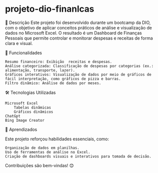 # projeto-dio-finanlcas
📒 Descrição Este projeto foi desenvolvido durante um bootcamp da DIO, com o objetivo de aplicar conceitos práticos de análise e visualização de dados no Microsoft Excel. O resultado é um Dashboard de Finanças Pessoais que permite controlar e monitorar despesas e receitas de forma clara e visual.

🚀 Funcionalidades

    Resumo financeiro: Exibição  receitas e despesas.
    Análise categorizada: Classificação de despesas por categorias (ex.: alimentação, transporte, lazer).
    Gráficos interativos: Visualização de dados por meio de gráficos de fácil interpretação, como gráficos de pizza e barras.
    Filtro dinâmico: Análise de dados por meses.

🛠️ Tecnologias Utilizadas

    Microsoft Excel
        Tabelas dinâmicas
        Gráficos dinâmicos
    ChatGpt
    Bing Image Creator
🌟 Aprendizados

Este projeto reforçou habilidades essenciais, como:

    Organização de dados em planilhas.
    Uso de ferramentas de análise no Excel.
    Criação de dashboards visuais e interativos para tomada de decisão.

Contribuições são bem-vindas! 😊
